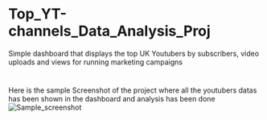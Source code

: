 # Top_YT-channels_Data_Analysis_Proj
Simple dashboard that displays the top UK Youtubers by subscribers, video uploads and views for running marketing campaigns 
#
Here is the sample Screenshot of the project where all the youtubers datas has been shown in the dashboard and analysis has been done
![Sample_screenshot](https://github.com/Akku1728/Top_YT-channels_Data_Analysis_Proj/assets/101557669/e661d39f-2d86-470b-8e7f-c958e93665a0)
